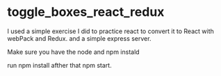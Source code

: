 # toggle_boxes_react_redux

I used a simple exercise I did to practice react to convert it to React with webPack and Redux. and a simple express server. 

Make sure you have the node and npm instald 

run npm install 
afther that 
npm start.

